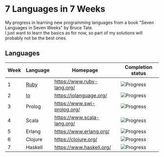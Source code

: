 # 7 Languages in 7 Weeks
My progress in learning new programming languages from a book "Seven Languages in Seven Weeks" by Bruce Tate.\
I just want to learn the basics as for now, so part of my solutions will probably not be the best ones.

## Languages
| Week | Language           | Homepage                    | Completion status                         |
|------|--------------------|-----------------------------|-------------------------------------------|
| 1    | [Ruby](./ruby/src) | https://www.ruby-lang.org/  | ![Progress](https://progress-bar.dev/100) |
| 2    | [Io](./io/src)     | https://iolanguage.org/     | ![Progress](https://progress-bar.dev/33/) |
| 3    | Prolog             | https://www.swi-prolog.org/ | ![Progress](https://progress-bar.dev/0/)  |
| 4    | Scala              | https://www.scala-lang.org/ | ![Progress](https://progress-bar.dev/0/)  |
| 5    | Erlang             | https://www.erlang.org/     | ![Progress](https://progress-bar.dev/0/)  |
| 6    | Clojure            | https://clojure.org/        | ![Progress](https://progress-bar.dev/0/)  |
| 7    | Haskell            | https://www.haskell.org/    | ![Progress](https://progress-bar.dev/0/)  |
